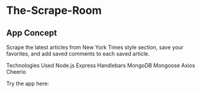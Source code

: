 # The-Scrape-Room

## App Concept
Scrape the latest articles from New York Times style section, save your favorites, and add saved comments to each saved article.

Technologies Used
Node.js
Express
Handlebars
MongoDB
Mongoose
Axios
Cheerio


Try the app here:

